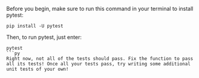 Before you begin, make sure to run this command in your terminal to install pytest:
```
pip install -U pytest
```
Then, to run pytest, just enter:
```
pytest
```py
Right now, not all of the tests should pass. Fix the function to pass all its tests! Once all your tests pass, try writing some additional unit tests of your own!